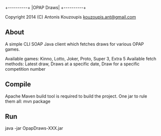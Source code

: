 +----------+
|OPAP Draws|
+----------+

Copyright 2014 (C)
Antonis Kouzoupis <kouzoupis.ant@gmail.com>

About
-----
A simple CLI SOAP Java client which fetches draws for various OPAP games.

Available games: Kinno, Lotto, Joker, Proto, Super 3, Extra 5
Available fetch methods: Latest draw, Draws at a specific date,
    Draw for a specific competition number

Compile
-------
Apache Maven build tool is required to build the project.
One jar to rule them all: mvn package

Run
---
java -jar OpapDraws-XXX.jar

